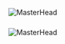 ![MasterHead](https://media.discordapp.net/attachments/970211181958660127/1011036584436564009/git_banner.png?width=1331&height=393)
###
![MasterHead](https://media.discordapp.net/attachments/1050591171921072130/1051060863643156530/Untitled.png?width=1356&height=566)
